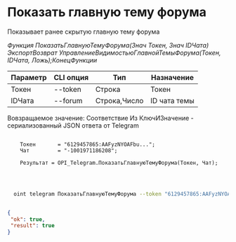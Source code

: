 ﻿---
sidebar_position: 8
---

# Показать главную тему форума
 Показывает ранее скрытую главную тему форума


*Функция ПоказатьГлавнуюТемуФорума(Знач Токен, Знач IDЧата) ЭкспортВозврат УправлениеВидимостьюГлавнойТемыФорума(Токен, IDЧата, Ложь);КонецФункции*

  | Параметр | CLI опция | Тип | Назначение |
  |-|-|-|-|
  | Токен | --token | Строка | Токен |
  | IDЧата | --forum | Строка,Число | ID чата темы |

  
  Вовзращаемое значение:   Соответствие Из КлючИЗначение - сериализованный JSON ответа от Telegram

```bsl title="Пример кода"
	
    Токен       = "6129457865:AAFyzNYOAFbu...";
    Чат         = "-1001971186208";
    
    Результат = OPI_Telegram.ПоказатьГлавнуюТемуФорума(Токен, Чат);

	
```

```sh title="Пример команд CLI"
    
  oint telegram ПоказатьГлавнуюТемуФорума --token "6129457865:AAFyzNYOAFbu..." --forum %forum%

```


```json title="Результат"

{
 "ok": true,
 "result": true
}

```
